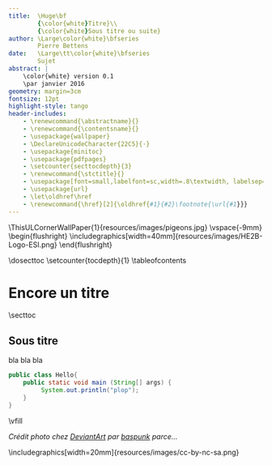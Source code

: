 ```yaml
---
title:  \Huge\bf
		{\color{white}Titre}\\ 
		{\color{white}Sous titre ou suite}
author: \Large\color{white}\bfseries 
		Pierre Bettens
date: 	\Large\tt\color{white}\bfseries 
		Sujet
abstract: |
	\color{white} version 0.1
	\par janvier 2016
geometry: margin=3cm
fontsize: 12pt
highlight-style: tango
header-includes:
	- \renewcommand{\abstractname}{}
	- \renewcommand{\contentsname}{}
	- \usepackage{wallpaper}
	- \DeclareUnicodeCharacter{22C5}{·}
	- \usepackage{minitoc}
	- \usepackage{pdfpages}
	- \setcounter{secttocdepth}{3}
	- \renewcommand{\stctitle}{}
	- \usepackage[font=small,labelfont=sc,width=.8\textwidth, labelsep=endash]{caption}
	- \usepackage{url}
	- \let\oldhref\href
	- \renewcommand{\href}[2]{\oldhref{#1}{#2}\footnote{\url{#1}}} 
---
```


<!-- ajout d'une image et du logo -->
\ThisULCornerWallPaper{1}{resources/images/pigeons.jpg}
\vspace{-9mm}
\begin{flushright}
\includegraphics[width=40mm]{resources/images/HE2B-Logo-ESI.png}
\end{flushright}


\dosecttoc
\setcounter{tocdepth}{1}
\tableofcontents

# Encore un titre

\secttoc

## Sous titre
bla bla bla

```java
public class Hello{
	public static void main (String[] args) { 
		 System.out.println("plop");
	}
}
```



\vfill

*Crédit photo chez [DeviantArt][deviantart] par [baspunk][by] parce…*

\includegraphics[width=20mm]{resources/images/cc-by-nc-sa.png}


[deviantart]:http://deviantart.com
[by]:http://baspunk.deviantart.com/art/the-shit-squad-298522568
